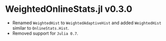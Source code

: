 
# WeightedOnlineStats.jl v0.3.0

 * Renamed `WeightedHist` to `WeightedAdaptiveHist` and added `WeightedHist` similar to `OnlineStats.Hist`.
 * Removed support for `Julia 0.7`.
